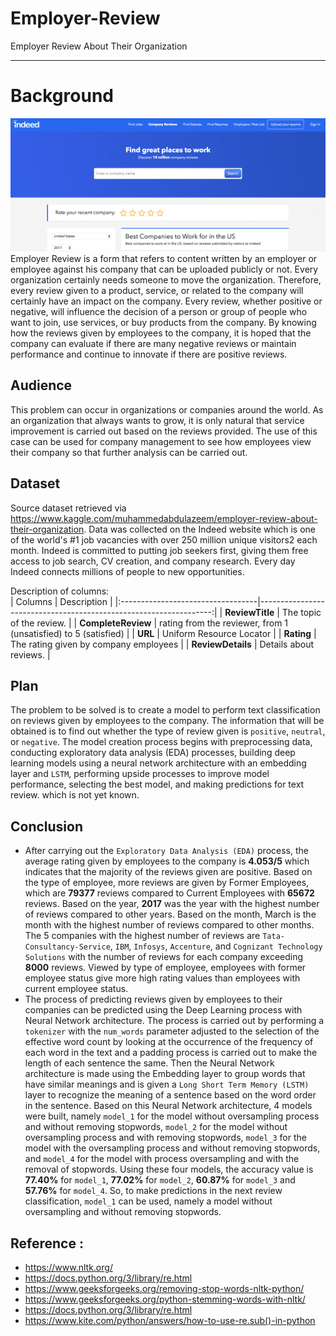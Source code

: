 # Employer-Review
Employer Review About Their Organization

<hr>

# Background
![dataset.png](https://raw.githubusercontent.com/ReynaraEzra/Employer-Review/main/images/Indeed%20Review.png)
Employer Review is a form that refers to content written by an employer or employee against his company that can be uploaded publicly or not. Every organization certainly needs someone to move the organization. Therefore, every review given to a product, service, or related to the company will certainly have an impact on the company. Every review, whether positive or negative, will influence the decision of a person or group of people who want to join, use services, or buy products from the company. By knowing how the reviews given by employees to the company, it is hoped that the company can evaluate if there are many negative reviews or maintain performance and continue to innovate if there are positive reviews.

## Audience
This problem can occur in organizations or companies around the world. As an organization that always wants to grow, it is only natural that service improvement is carried out based on the reviews provided. The use of this case can be used for company management to see how employees view their company so that further analysis can be carried out.

## Dataset
Source dataset retrieved via https://www.kaggle.com/muhammedabdulazeem/employer-review-about-their-organization. Data was collected on the Indeed website which is one of the world's #1 job vacancies with over 250 million unique visitors2 each month. Indeed is committed to putting job seekers first, giving them free access to job search, CV creation, and company research. Every day Indeed connects millions of people to new opportunities.

Description of columns:
<br>
| Columns                           |   Description                                                     |
|:----------------------------------|------------------------------------------------------------------:|
| **ReviewTitle**                   | The topic of the review.                                          |
| **CompleteReview**                | rating from the reviewer, from 1 (unsatisfied) to 5 (satisfied)   |
| **URL**                           | Uniform Resource Locator                                          |
| **Rating**                        | The rating given by company employees                             |
| **ReviewDetails**                 | Details about reviews.                                            |

## Plan
The problem to be solved is to create a model to perform text classification on reviews given by employees to the company. The information that will be obtained is to find out whether the type of review given is `positive`, `neutral`, or `negative`. The model creation process begins with preprocessing data, conducting exploratory data analysis (EDA) processes, building deep learning models using a neural network architecture with an embedding layer and `LSTM`, performing upside processes to improve model performance, selecting the best model, and making predictions for text review. which is not yet known.

## Conclusion
- After carrying out the `Exploratory Data Analysis (EDA)` process, the average rating given by employees to the company is **4.053/5** which indicates that the majority of the reviews given are positive. Based on the type of employee, more reviews are given by Former Employees, which are **79377** reviews compared to Current Employees with **65672** reviews. Based on the year, **2017** was the year with the highest number of reviews compared to other years. Based on the month, March is the month with the highest number of reviews compared to other months. The 5 companies with the highest number of reviews are `Tata-Consultancy-Service`, `IBM`, `Infosys`, `Accenture`, and `Cognizant Technology Solutions` with the number of reviews for each company exceeding **8000** reviews. Viewed by type of employee, employees with former employee status give more high rating values than employees with current employee status.
- The process of predicting reviews given by employees to their companies can be predicted using the Deep Learning process with Neural Network architecture. The process is carried out by performing a `tokenizer` with the `num_words` parameter adjusted to the selection of the effective word count by looking at the occurrence of the frequency of each word in the text and a padding process is carried out to make the length of each sentence the same. Then the Neural Network architecture is made using the Embedding layer to group words that have similar meanings and is given a `Long Short Term Memory (LSTM)` layer to recognize the meaning of a sentence based on the word order in the sentence. Based on this Neural Network architecture, 4 models were built, namely `model_1` for the model without oversampling process and without removing stopwords, `model_2` for the model without oversampling process and with removing stopwords, `model_3` for the model with the oversampling process and without removing stopwords, and `model_4` for the model with process oversampling and with the removal of stopwords. Using these four models, the accuracy value is **77.40%** for `model_1`, **77.02%** for `model_2`, **60.87%** for `model_3` and **57.76%** for `model_4`. So, to make predictions in the next review classification, `model_1` can be used, namely a model without oversampling and without removing stopwords.


## Reference : 
- https://www.nltk.org/
- https://docs.python.org/3/library/re.html
- https://www.geeksforgeeks.org/removing-stop-words-nltk-python/
- https://www.geeksforgeeks.org/python-stemming-words-with-nltk/
- https://docs.python.org/3/library/re.html
- https://www.kite.com/python/answers/how-to-use-re.sub()-in-python
